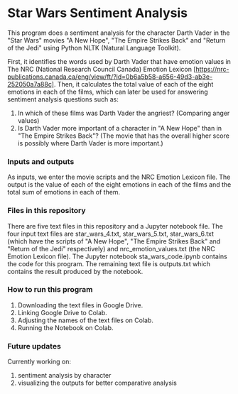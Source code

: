 # Star Wars Sentiment Analysis

This program does a sentiment analysis for the character Darth Vader in the "Star Wars" movies "A New Hope", "The Empire Strikes Back" and "Return of the Jedi" using Python NLTK (Natural Language Toolkit). 

 First, it identifies the words used by Darth Vader that have emotion values in The NRC (National Research Council Canada) Emotion Lexicon [https://nrc-publications.canada.ca/eng/view/ft/?id=0b6a5b58-a656-49d3-ab3e-252050a7a88c]. Then, it calculates the total value of each of the eight emotions in each of the films, which can later be used for answering sentiment analysis questions such as:

 1. In which of these films was Darth Vader the angriest? (Comparing anger values)
 2. Is Darth Vader more important of a character in "A New Hope" than in "The Empire Strikes Back"? (The movie that has the overall higher score is possibly where Darth Vader is more important.)


### Inputs and outputs

As inputs, we enter the movie scripts and the NRC Emotion Lexicon file. The output is the value of each of the eight 
emotions in each of the films and the total sum of emotions in each of them.

### Files in this repository

There are five text files in this repository and a Jupyter notebook file.
The four input text files are star_wars_4.txt, star_wars_5.txt, star_wars_6.txt (which have the scripts of  "A New Hope", "The Empire Strikes Back" and "Return of the Jedi" respectively) and nrc_emotion_values.txt (the NRC Emotion Lexicon file). 
The Jupyter notebook sta_wars_code.ipynb contains the code for this program. 
The remaining text file is outputs.txt which contains the result produced by the notebook. 


### How to run this program

1. Downloading the text files in Google Drive.
2. Linking Google Drive to Colab.
3. Adjusting the names of the text files on Colab.
4. Running the Notebook on Colab.


### Future updates

Currently working on:
1. sentiment analysis by character 
2. visualizing the outputs for better comparative analysis

